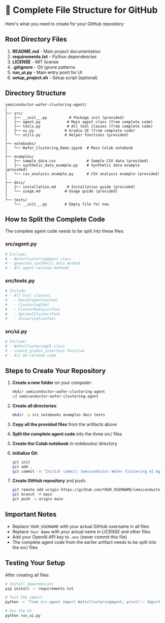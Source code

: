 # 📁 Complete File Structure for GitHub

Here's what you need to create for your GitHub repository:

## Root Directory Files

1. **README.md** - Main project documentation
2. **requirements.txt** - Python dependencies
3. **LICENSE** - MIT license
4. **.gitignore** - Git ignore patterns
5. **run_ui.py** - Main entry point for UI
6. **setup_project.sh** - Setup script (optional)

## Directory Structure

```
semiconductor-wafer-clustering-agent/
│
├── src/
│   ├── __init__.py          # Package init (provided)
│   ├── agent.py            # Main agent class (from complete code)
│   ├── tools.py            # All tool classes (from complete code)
│   ├── ui.py              # Gradio UI (from complete code)
│   └── utils.py           # Helper functions (provided)
│
├── notebooks/
│   └── Wafer_Clustering_Demo.ipynb  # Main Colab notebook
│
├── examples/
│   ├── sample_data.csv              # Sample CSV data (provided)
│   ├── synthetic_data_example.py    # Synthetic data example (provided)
│   └── csv_analysis_example.py      # CSV analysis example (provided)
│
├── docs/
│   ├── installation.md     # Installation guide (provided)
│   └── usage.md           # Usage guide (provided)
│
└── tests/
    └── __init__.py        # Empty file for now
```

## How to Split the Complete Code

The complete agent code needs to be split into these files:

### src/agent.py
```python
# Include:
# - WaferClusteringAgent class
# - generate_synthetic_data method
# - All agent-related methods
```

### src/tools.py
```python
# Include:
# - All tool classes:
#   - DataInspectionTool
#   - ClusteringTool
#   - ClusterAnalysisTool
#   - OptimalClustersTool
#   - VisualizationTool
```

### src/ui.py
```python
# Include:
# - WaferClusteringUI class
# - create_gradio_interface function
# - All UI-related code
```

## Steps to Create Your Repository

1. **Create a new folder** on your computer:
   ```bash
   mkdir semiconductor-wafer-clustering-agent
   cd semiconductor-wafer-clustering-agent
   ```

2. **Create all directories**:
   ```bash
   mkdir -p src notebooks examples docs tests
   ```

3. **Copy all the provided files** from the artifacts above

4. **Split the complete agent code** into the three src/ files

5. **Create the Colab notebook** in notebooks/ directory

6. **Initialize Git**:
   ```bash
   git init
   git add .
   git commit -m "Initial commit: Semiconductor Wafer Clustering AI Agent"
   ```

7. **Create GitHub repository** and push:
   ```bash
   git remote add origin https://github.com/YOUR_USERNAME/semiconductor-wafer-clustering-agent.git
   git branch -M main
   git push -u origin main
   ```

## Important Notes

- Replace `YOUR_USERNAME` with your actual GitHub username in all files
- Replace `Your Name` with your actual name in LICENSE and other files
- Add your OpenAI API key to `.env` (never commit this file)
- The complete agent code from the earlier artifact needs to be split into the src/ files

## Testing Your Setup

After creating all files:

```bash
# Install dependencies
pip install -r requirements.txt

# Test the import
python -c "from src.agent import WaferClusteringAgent; print('✅ Import successful!')"

# Run the UI
python run_ui.py
```